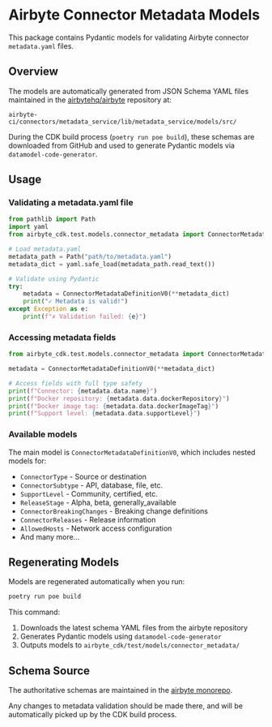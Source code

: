# Airbyte Connector Metadata Models

This package contains Pydantic models for validating Airbyte connector `metadata.yaml` files.

## Overview

The models are automatically generated from JSON Schema YAML files maintained in the [airbytehq/airbyte](https://github.com/airbytehq/airbyte) repository at:
```
airbyte-ci/connectors/metadata_service/lib/metadata_service/models/src/
```

During the CDK build process (`poetry run poe build`), these schemas are downloaded from GitHub and used to generate Pydantic models via `datamodel-code-generator`.

## Usage

### Validating a metadata.yaml file

```python
from pathlib import Path
import yaml
from airbyte_cdk.test.models.connector_metadata import ConnectorMetadataDefinitionV0

# Load metadata.yaml
metadata_path = Path("path/to/metadata.yaml")
metadata_dict = yaml.safe_load(metadata_path.read_text())

# Validate using Pydantic
try:
    metadata = ConnectorMetadataDefinitionV0(**metadata_dict)
    print("✓ Metadata is valid!")
except Exception as e:
    print(f"✗ Validation failed: {e}")
```

### Accessing metadata fields

```python
from airbyte_cdk.test.models.connector_metadata import ConnectorMetadataDefinitionV0

metadata = ConnectorMetadataDefinitionV0(**metadata_dict)

# Access fields with full type safety
print(f"Connector: {metadata.data.name}")
print(f"Docker repository: {metadata.data.dockerRepository}")
print(f"Docker image tag: {metadata.data.dockerImageTag}")
print(f"Support level: {metadata.data.supportLevel}")
```

### Available models

The main model is `ConnectorMetadataDefinitionV0`, which includes nested models for:

- `ConnectorType` - Source or destination
- `ConnectorSubtype` - API, database, file, etc.
- `SupportLevel` - Community, certified, etc.
- `ReleaseStage` - Alpha, beta, generally_available
- `ConnectorBreakingChanges` - Breaking change definitions
- `ConnectorReleases` - Release information
- `AllowedHosts` - Network access configuration
- And many more...

## Regenerating Models

Models are regenerated automatically when you run:

```bash
poetry run poe build
```

This command:
1. Downloads the latest schema YAML files from the airbyte repository
2. Generates Pydantic models using `datamodel-code-generator`
3. Outputs models to `airbyte_cdk/test/models/connector_metadata/`

## Schema Source

The authoritative schemas are maintained in the [airbyte monorepo](https://github.com/airbytehq/airbyte/tree/master/airbyte-ci/connectors/metadata_service/lib/metadata_service/models/src).

Any changes to metadata validation should be made there, and will be automatically picked up by the CDK build process.
